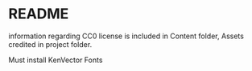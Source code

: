 # README

information regarding CC0 license is included in Content folder, Assets credited in project folder.



Must install KenVector Fonts
